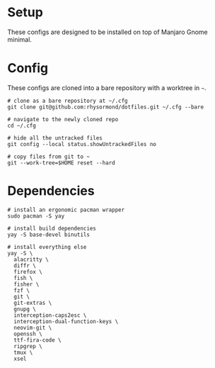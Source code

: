 # Setup

These configs are designed to be installed on top of Manjaro Gnome minimal.

# Config

These configs are cloned into a bare repository with a worktree in `~`.

```fish
# clone as a bare repository at ~/.cfg
git clone git@github.com:rhysormond/dotfiles.git ~/.cfg --bare

# navigate to the newly cloned repo
cd ~/.cfg

# hide all the untracked files
git config --local status.showUntrackedFiles no

# copy files from git to ~
git --work-tree=$HOME reset --hard
```

# Dependencies

```fish
# install an ergonomic pacman wrapper
sudo pacman -S yay

# install build dependencies
yay -S base-devel binutils

# install everything else
yay -S \
  alacritty \
  diffr \
  firefox \
  fish \
  fisher \
  fzf \
  git \
  git-extras \
  gnupg \
  interception-caps2esc \
  interception-dual-function-keys \
  neovim-git \
  openssh \
  ttf-fira-code \
  ripgrep \
  tmux \
  xsel
```

